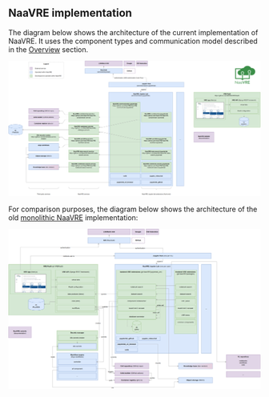 ## NaaVRE implementation

The diagram below shows the architecture of the current implementation of NaaVRE. It uses the component types and communication model described in the [Overview](./overview.md) section.

![Architecture of the NaaVRE implementation](./diagrams/architecture.png)

For comparison purposes, the diagram below shows the architecture of the old [monolithic NaaVRE](https://github.com/QCDIS/NaaVRE) implementation:

![Architecture of old NaaVRE implementation](./diagrams/architecture-pre-reworks.png)
